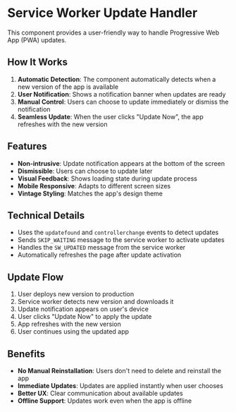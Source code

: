 # Service Worker Update Handler

This component provides a user-friendly way to handle Progressive Web App (PWA) updates.

## How It Works

1. **Automatic Detection**: The component automatically detects when a new version of the app is available
2. **User Notification**: Shows a notification banner when updates are ready
3. **Manual Control**: Users can choose to update immediately or dismiss the notification
4. **Seamless Update**: When the user clicks "Update Now", the app refreshes with the new version

## Features

- **Non-intrusive**: Update notification appears at the bottom of the screen
- **Dismissible**: Users can choose to update later
- **Visual Feedback**: Shows loading state during update process
- **Mobile Responsive**: Adapts to different screen sizes
- **Vintage Styling**: Matches the app's design theme

## Technical Details

- Uses the `updatefound` and `controllerchange` events to detect updates
- Sends `SKIP_WAITING` message to the service worker to activate updates
- Handles the `SW_UPDATED` message from the service worker
- Automatically refreshes the page after update activation

## Update Flow

1. User deploys new version to production
2. Service worker detects new version and downloads it
3. Update notification appears on user's device
4. User clicks "Update Now" to apply the update
5. App refreshes with the new version
6. User continues using the updated app

## Benefits

- **No Manual Reinstallation**: Users don't need to delete and reinstall the app
- **Immediate Updates**: Updates are applied instantly when user chooses
- **Better UX**: Clear communication about available updates
- **Offline Support**: Updates work even when the app is offline
